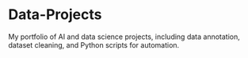 # Data-Projects
My portfolio of AI and data science projects, including data annotation, dataset cleaning, and Python scripts for automation.

